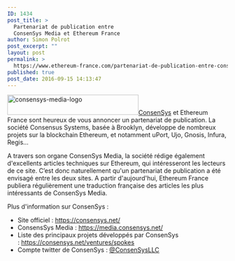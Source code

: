 ```yaml
---
ID: 1434
post_title: >
  Partenariat de publication entre
  ConsenSys Media et Ethereum France
author: Simon Polrot
post_excerpt: ""
layout: post
permalink: >
  https://www.ethereum-france.com/partenariat-de-publication-entre-consensys-media-et-ethereum-france/
published: true
post_date: 2016-09-15 14:13:47
---
```

<span style="text-decoration: underline;"><span class="il"><a href="https://consensys.net/"><img class="alignright wp-image-1439 size-medium" src="https://www.ethereum-france.com/wp-content/uploads/2016/09/consensys-media-logo-300x46.png" alt="consensys-media-logo" width="300" height="46" /></a></span></span><a href="https://consensys.net/"><span style="text-decoration: underline;"><span class="il">ConsenSys</span></span></a> et <span class="il">Ethereum</span> <span class="il">France</span> sont heureux de vous annoncer un partenariat de publication. La société Consensus Systems, basée à Brooklyn, développe de nombreux projets sur la blockchain <span class="il">Ethereum</span>, et notamment uPort, Ujo, Gnosis, Infura, Regis…

A travers son organe <span class="il">ConsenSys</span> Media, la société rédige également d'excellents articles techniques sur <span class="il">Ethereum</span>, qui intéresseront les lecteurs de ce site. C’est donc naturellement qu'un partenariat de publication a été envisagé entre les deux sites. A partir d'aujourd'hui, <span class="il">Ethereum</span> <span class="il">France</span> publiera régulièrement une traduction française des articles les plus intéressants de <span class="il">ConsenSys</span> Media.

Plus d'information sur <span class="il">ConsenSys</span> :
<ul>
 	<li>Site officiel : <span style="text-decoration: underline;"><a href="https://consensys.net/" target="_blank" data-saferedirecturl="https://www.google.com/url?hl=en&amp;q=https://consensys.net/&amp;source=gmail&amp;ust=1474031302067000&amp;usg=AFQjCNEiaakxXxxYkCNqOGGemGDXBb9XiQ">https://<span class="il">consensys</span>.net/</a></span></li>
 	<li>ConsensSys Media : <span style="text-decoration: underline;"><a href="https://media.consensys.net/" target="_blank" data-saferedirecturl="https://www.google.com/url?hl=en&amp;q=https://media.consensys.net/&amp;source=gmail&amp;ust=1474031302067000&amp;usg=AFQjCNFsu5rCVNOKwZevXKD16L0y-DDvnQ">https://media.<span class="il">consensys</span>.net/</a></span></li>
 	<li>Liste des principaux projets développés par <span class="il">ConsenSys</span> : <span style="text-decoration: underline;"><a href="https://consensys.net/ventures/spokes/" target="_blank" data-saferedirecturl="https://www.google.com/url?hl=en&amp;q=https://consensys.net/ventures/spokes/&amp;source=gmail&amp;ust=1474031302067000&amp;usg=AFQjCNF9x_tdUcQMVu-3YtH3fSE8WlaGIQ">https://<span class="il">consensys</span>.net/<wbr />ventures/spokes</a></span></li>
 	<li>Compte twitter de ConsenSys : <span style="text-decoration: underline;"><a href="https://twitter.com/consensysllc">@ConsenSysLLC</a></span></li>
</ul>